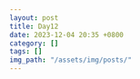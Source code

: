 ```yaml
---
layout: post
title: Day12
date: 2023-12-04 20:35 +0800
category: []
tags: []
img_path: "/assets/img/posts/"
---
```

